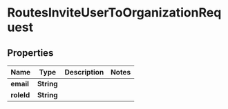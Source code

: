 

# RoutesInviteUserToOrganizationRequest


## Properties

| Name | Type | Description | Notes |
|------------ | ------------- | ------------- | -------------|
|**email** | **String** |  |  |
|**roleId** | **String** |  |  |



